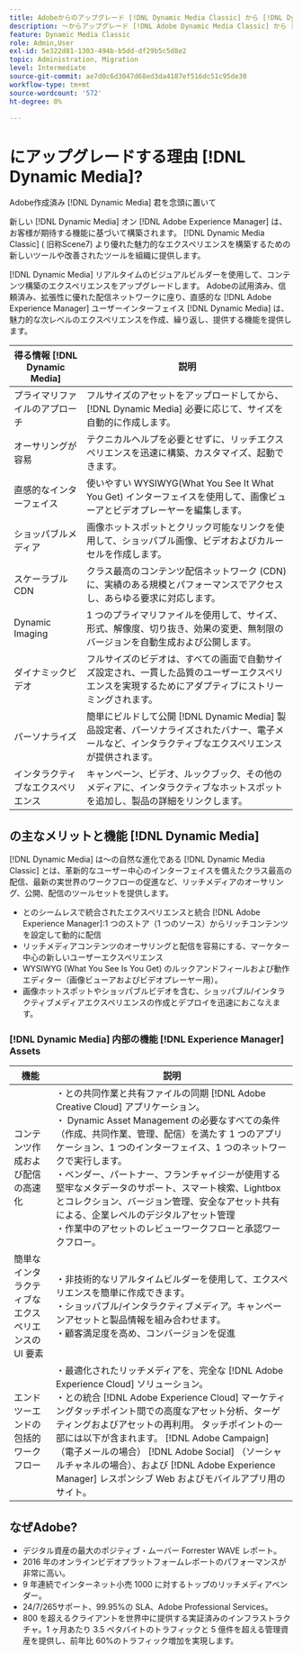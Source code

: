 ```yaml
---
title: Adobeからのアップグレード [!DNL Dynamic Media Classic] から [!DNL Dynamic Media] オン [!DNL Experience Manager] Assets
description: ～からアップグレード [!DNL Adobe Dynamic Media Classic] から [!DNL Dynamic Media] オン [!DNL Adobe Experience Manager]. の主なメリットと機能について説明します。 [!DNL Dynamic Media]. 機能リストの比較、アップグレードに関する FAQ、準備チェックリストを確認します。
feature: Dynamic Media Classic
role: Admin,User
exl-id: 5e322d81-1303-494b-b5dd-df29b5c5d8e2
topic: Administration, Migration
level: Intermediate
source-git-commit: ae7d0c6d3047d68ed3da4187ef516dc51c95de30
workflow-type: tm+mt
source-wordcount: '572'
ht-degree: 0%

---
```


# にアップグレードする理由 [!DNL Dynamic Media]?

Adobe作成済み [!DNL Dynamic Media] 君を念頭に置いて

新しい [!DNL Dynamic Media] オン [!DNL Adobe Experience Manager] は、お客様が期待する機能に基づいて構築されます。 [!DNL Dynamic Media Classic] ( 旧称Scene7) より優れた魅力的なエクスペリエンスを構築するための新しいツールや改善されたツールを組織に提供します。

[!DNL Dynamic Media] リアルタイムのビジュアルビルダーを使用して、コンテンツ構築のエクスペリエンスをアップグレードします。 Adobeの試用済み、信頼済み、拡張性に優れた配信ネットワークに座り、直感的な [!DNL Adobe Experience Manager] ユーザーインターフェイス [!DNL Dynamic Media] は、魅力的な次レベルのエクスペリエンスを作成、繰り返し、提供する機能を提供します。

| 得る情報 [!DNL Dynamic Media] | 説明 |
| --- | --- |
| プライマリファイルのアプローチ | フルサイズのアセットをアップロードしてから、 [!DNL Dynamic Media] 必要に応じて、サイズを自動的に作成します。 |
| オーサリングが容易 | テクニカルヘルプを必要とせずに、リッチエクスペリエンスを迅速に構築、カスタマイズ、起動できます。 |
| 直感的なインターフェイス | 使いやすい WYSIWYG(What You See It What You Get) インターフェイスを使用して、画像ビューアとビデオプレーヤーを編集します。 |
| ショッパブルメディア | 画像ホットスポットとクリック可能なリンクを使用して、ショッパブル画像、ビデオおよびカルーセルを作成します。 |
| スケーラブル CDN | クラス最高のコンテンツ配信ネットワーク (CDN) に、実績のある規模とパフォーマンスでアクセスし、あらゆる要求に対応します。 |
| Dynamic Imaging | 1 つのプライマリファイルを使用して、サイズ、形式、解像度、切り抜き、効果の変更、無制限のバージョンを自動生成および公開します。 |
| ダイナミックビデオ | フルサイズのビデオは、すべての画面で自動サイズ設定され、一貫した品質のユーザーエクスペリエンスを実現するためにアダプティブにストリーミングされます。 |
| パーソナライズ | 簡単にビルドして公開 [!DNL Dynamic Media] 製品設定者、パーソナライズされたバナー、電子メールなど、インタラクティブなエクスペリエンスが提供されます。 |
| インタラクティブなエクスペリエンス | キャンペーン、ビデオ、ルックブック、その他のメディアに、インタラクティブなホットスポットを追加し、製品の詳細をリンクします。 |

## の主なメリットと機能 [!DNL Dynamic Media]

[!DNL Dynamic Media] は～の自然な進化である [!DNL Dynamic Media Classic] とは、革新的なユーザー中心のインターフェイスを備えたクラス最高の配信、最新の実世界のワークフローの促進など、リッチメディアのオーサリング、公開、配信のツールセットを提供します。

* とのシームレスで統合されたエクスペリエンスと統合 [!DNL Adobe Experience Manager]:1 つのストア（1 つのソース）からリッチコンテンツを設定して動的に配信
* リッチメディアコンテンツのオーサリングと配信を容易にする、マーケター中心の新しいユーザーエクスペリエンス
* WYSIWYG (What You See Is You Get) のルックアンドフィールおよび動作エディター（画像ビューアおよびビデオプレーヤー用）。
* 画像ホットスポットやショッパブルビデオを含む、ショッパブル/インタラクティブメディアエクスペリエンスの作成とデプロイを迅速におこなえます。

### [!DNL Dynamic Media] 内部の機能 [!DNL Experience Manager] Assets

| 機能 | 説明 |
| --- | --- |
| コンテンツ作成および配信の高速化 | ・との共同作業と共有ファイルの同期 [!DNL Adobe Creative Cloud] アプリケーション。<br>・ Dynamic Asset Management の必要なすべての条件（作成、共同作業、管理、配信）を満たす 1 つのアプリケーション、1 つのインターフェイス、1 つのネットワークで実行します。<br>・ベンダー、パートナー、フランチャイジーが使用する堅牢なメタデータのサポート、スマート検索、Lightbox とコレクション、バージョン管理、安全なアセット共有による、企業レベルのデジタルアセット管理<br>・作業中のアセットのレビューワークフローと承認ワークフロー。 |
| 簡単なインタラクティブなエクスペリエンスの UI 要素 | ・非技術的なリアルタイムビルダーを使用して、エクスペリエンスを簡単に作成できます。<br>・ショッパブル/インタラクティブメディア。キャンペーンアセットと製品情報を組み合わせます。<br>・顧客満足度を高め、コンバージョンを促進 |
| エンドツーエンドの包括的ワークフロー | ・最適化されたリッチメディアを、完全な [!DNL Adobe Experience Cloud] ソリューション。<br>・との統合 [!DNL Adobe Experience Cloud] マーケティングタッチポイント間での高度なアセット分析、ターゲティングおよびアセットの再利用。 タッチポイントの一部には以下が含まれます。 [!DNL Adobe Campaign] （電子メールの場合） [!DNL Adobe Social] （ソーシャルチャネルの場合）、および [!DNL Adobe Experience Manager] レスポンシブ Web およびモバイルアプリ用のサイト。 |

## なぜAdobe?

* デジタル資産の最大のポジティブ・ムーバー Forrester WAVE レポート。
* 2016 年のオンラインビデオプラットフォームレポートのパフォーマンスが非常に高い。
* 9 年連続でインターネット小売 1000 に対するトップのリッチメディアベンダー。
* 24/7/265サポート、99.95%の SLA、Adobe Professional Services。
* 800 を超えるクライアントを世界中に提供する実証済みのインフラストラクチャ。1 ヶ月あたり 3.5 ペタバイトのトラフィックと 5 億件を超える管理資産を提供し、前年比 60%のトラフィック増加を実現します。
